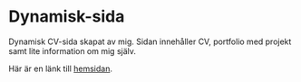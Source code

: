 # Dynamisk-sida

Dynamisk CV-sida skapat av mig. Sidan innehåller CV, portfolio med projekt samt lite information om mig själv.

Här är en länk till [hemsidan](https://chasacademy-nshoan-abdlwafa.github.io/Dynamisk-sida/index.html).